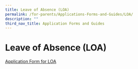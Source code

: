 ```yaml
---
title: Leave of Absence (LOA)
permalink: /for-parents/Applications-Forms-and-Guides/LOA/
description: ""
third_nav_title: Application Forms and Guides
---
```

**Leave of Absence (LOA)**
==========================

[Application Form for LOA](https://go.gov.sg/prpsloa)